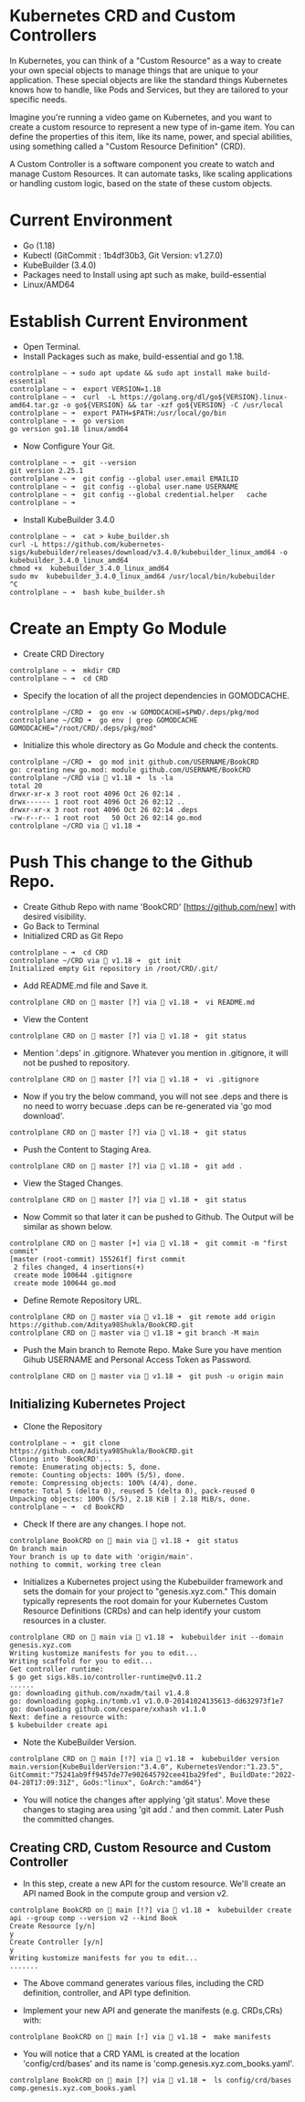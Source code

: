 # Kubernetes CRD and Custom Controllers

In Kubernetes, you can think of a "Custom Resource" as a way to create your own special objects to manage things that are unique to your application. These special objects are like the standard things Kubernetes knows how to handle, like Pods and Services, but they are tailored to your specific needs.

Imagine you're running a video game on Kubernetes, and you want to create a custom resource to represent a new type of in-game item. You can define the properties of this item, like its name, power, and special abilities, using something called a "Custom Resource Definition" (CRD).

A Custom Controller is a software component you create to watch and manage Custom Resources. It can automate tasks, like scaling applications or handling custom logic, based on the state of these custom objects.

# Current Environment

- Go (1.18)
- Kubectl (GitCommit : 1b4df30b3, Git Version: v1.27.0)
- KubeBuilder (3.4.0)
- Packages need to Install using apt such as make, build-essential
- Linux/AMD64

# Establish Current Environment
- Open Terminal.
- Install Packages such as make, build-essential and go 1.18.
```
controlplane ~ ➜ sudo apt update && sudo apt install make build-essential 
controlplane ~ ➜  export VERSION=1.18
controlplane ~ ➜  curl  -L https://golang.org/dl/go${VERSION}.linux-amd64.tar.gz -o go${VERSION} && tar -xzf go${VERSION} -C /usr/local
controlplane ~ ➜  export PATH=$PATH:/usr/local/go/bin
controlplane ~ ➜  go version
go version go1.18 linux/amd64
```
- Now Configure Your Git.
```
controlplane ~ ➜  git --version
git version 2.25.1
controlplane ~ ➜  git config --global user.email EMAILID
controlplane ~ ➜  git config --global user.name USERNAME
controlplane ~ ➜  git config --global credential.helper   cache
controlplane ~ ➜  
```
- Install KubeBuilder 3.4.0
```
controlplane ~ ➜  cat > kube_builder.sh
curl -L https://github.com/kubernetes-sigs/kubebuilder/releases/download/v3.4.0/kubebuilder_linux_amd64 -o kubebuilder_3.4.0_linux_amd64
chmod +x  kubebuilder_3.4.0_linux_amd64
sudo mv  kubebuilder_3.4.0_linux_amd64 /usr/local/bin/kubebuilder
^C
controlplane ~ ➜  bash kube_builder.sh
```

# Create an Empty Go Module
- Create CRD Directory
```
controlplane ~ ➜  mkdir CRD
controlplane ~ ➜  cd CRD
```
- Specify the location of all the project dependencies in GOMODCACHE.
```
controlplane ~/CRD ➜  go env -w GOMODCACHE=$PWD/.deps/pkg/mod
controlplane ~/CRD ➜  go env | grep GOMODCACHE
GOMODCACHE="/root/CRD/.deps/pkg/mod"
```
- Initialize this whole directory as Go Module and check the contents.
```
controlplane ~/CRD ➜  go mod init github.com/USERNAME/BookCRD
go: creating new go.mod: module github.com/USERNAME/BookCRD
controlplane ~/CRD via 🐹 v1.18 ➜  ls -la
total 20
drwxr-xr-x 3 root root 4096 Oct 26 02:14 .
drwx------ 1 root root 4096 Oct 26 02:12 ..
drwxr-xr-x 3 root root 4096 Oct 26 02:14 .deps
-rw-r--r-- 1 root root   50 Oct 26 02:14 go.mod
controlplane ~/CRD via 🐹 v1.18 ➜ 
```
# Push This change to the Github Repo.
- Create Github Repo with name 'BookCRD' [https://github.com/new] with desired visibility.
- Go Back to Terminal 
- Initialized CRD as Git Repo
```
controlplane ~ ➜  cd CRD
controlplane ~/CRD via 🐹 v1.18 ➜  git init
Initialized empty Git repository in /root/CRD/.git/
```
- Add README.md file and Save it.
```
controlplane CRD on  master [?] via 🐹 v1.18 ➜  vi README.md
```
- View the Content  
```
controlplane CRD on  master [?] via 🐹 v1.18 ➜  git status
```
- Mention '.deps' in .gitignore. Whatever you mention in .gitignore, it will not be pushed to repository.
```
controlplane CRD on  master [?] via 🐹 v1.18 ➜  vi .gitignore
```
- Now if you try the below command, you will not see .deps and there is no need to worry becuase .deps can be re-generated via 'go mod download'.
```
controlplane CRD on  master [?] via 🐹 v1.18 ➜  git status
```
- Push the Content to Staging Area.
```
controlplane CRD on  master [?] via 🐹 v1.18 ➜  git add .
```
- View the Staged Changes.
```
controlplane CRD on  master [?] via 🐹 v1.18 ➜  git status
```
- Now Commit so that later it can be pushed to Github. The Output will be similar as shown below.
```
controlplane CRD on  master [+] via 🐹 v1.18 ➜  git commit -m "first commit"
[master (root-commit) 155261f] first commit
 2 files changed, 4 insertions(+)
 create mode 100644 .gitignore
 create mode 100644 go.mod
```
- Define Remote Repository URL. 
```
controlplane CRD on  master via 🐹 v1.18 ➜  git remote add origin https://github.com/Aditya98Shukla/BookCRD.git
controlplane CRD on  master via 🐹 v1.18 ➜ git branch -M main
```
- Push the Main branch to Remote Repo. Make Sure you have mention Gihub USERNAME and Personal Access Token as Password.
```
controlplane CRD on  master via 🐹 v1.18 ➜  git push -u origin main
```
## Initializing Kubernetes Project
- Clone the Repository
```
controlplane ~ ➜  git clone https://github.com/Aditya98Shukla/BookCRD.git
Cloning into 'BookCRD'...
remote: Enumerating objects: 5, done.
remote: Counting objects: 100% (5/5), done.
remote: Compressing objects: 100% (4/4), done.
remote: Total 5 (delta 0), reused 5 (delta 0), pack-reused 0
Unpacking objects: 100% (5/5), 2.18 KiB | 2.18 MiB/s, done.
controlplane ~ ➜  cd BookCRD
```
- Check If there are any changes. I hope not.
```
controlplane BookCRD on  main via 🐹 v1.18 ➜  git status
On branch main
Your branch is up to date with 'origin/main'.
nothing to commit, working tree clean
```
-  Initializes a Kubernetes project using the Kubebuilder framework and sets the domain for your project to "genesis.xyz.com." This domain typically represents the root domain for your Kubernetes Custom Resource Definitions (CRDs) and can help identify your custom resources in a cluster.
```
controlplane CRD on  main via 🐹 v1.18 ➜  kubebuilder init --domain genesis.xyz.com
Writing kustomize manifests for you to edit...
Writing scaffold for you to edit...
Get controller runtime:
$ go get sigs.k8s.io/controller-runtime@v0.11.2
......
go: downloading github.com/nxadm/tail v1.4.8
go: downloading gopkg.in/tomb.v1 v1.0.0-20141024135613-dd632973f1e7
go: downloading github.com/cespare/xxhash v1.1.0
Next: define a resource with:
$ kubebuilder create api
```
- Note the KubeBuilder Version.
```
controlplane CRD on  main [!?] via 🐹 v1.18 ➜  kubebuilder version
main.version{KubeBuilderVersion:"3.4.0", KubernetesVendor:"1.23.5", GitCommit:"75241ab9ff9457de77e902645792cee41ba29fed", BuildDate:"2022-04-28T17:09:31Z", GoOs:"linux", GoArch:"amd64"}
```
- You will notice the changes after applying 'git status'. Move these changes to staging area using 'git add .' and then commit. Later Push the committed changes.

## Creating CRD, Custom Resource and Custom Controller

- In this step, create a new API for the custom resource. We'll create an API named Book in the compute group and version v2.
```
controlplane BookCRD on  main [!?] via 🐹 v1.18 ➜  kubebuilder create api --group comp --version v2 --kind Book
Create Resource [y/n]
y
Create Controller [y/n]
y
Writing kustomize manifests for you to edit...
.......
```
- The Above command generates various files, including the CRD definition, controller, and API type definition.

- Implement your new API and generate the manifests (e.g. CRDs,CRs) with:
```
controlplane BookCRD on  main [⇡] via 🐹 v1.18 ➜  make manifests
```
- You will notice that a CRD YAML is created at the location 'config/crd/bases' and its name is 'comp.genesis.xyz.com_books.yaml'.
```
controlplane BookCRD on  main [?] via 🐹 v1.18 ➜  ls config/crd/bases
comp.genesis.xyz.com_books.yaml
```
